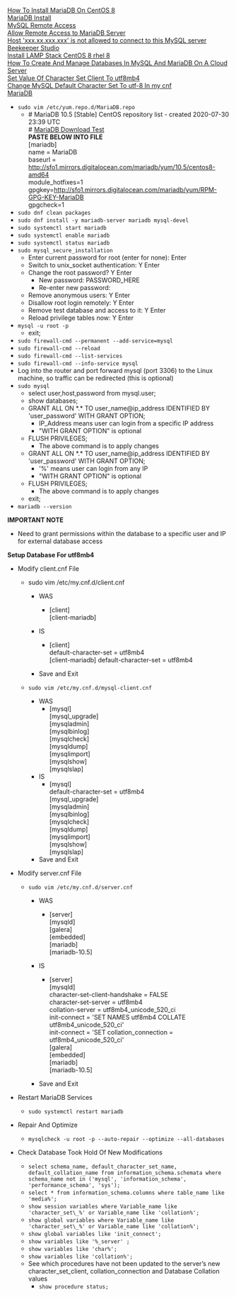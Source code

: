 [How To Install MariaDB On CentOS 8](https://www.linode.com/docs/databases/mariadb/how-to-install-mariadb-on-centos-8/)<br />
[MariaDB Install](https://www.server-world.info/en/note?os=CentOS_8&p=mariadb&f=1)<br />
[MySQL Remote Access](https://linuxize.com/post/mysql-remote-access/)<br />
[Allow Remote Access to MariaDB Server](https://www.mynotepaper.com/allow-remote-access-to-mariadb-server-on-rhel-centos)<br />
[Host 'xxx.xx.xxx.xxx' is not allowed to connect to this MySQL server](https://stackoverflow.com/questions/1559955/host-xxx-xx-xxx-xxx-is-not-allowed-to-connect-to-this-mysql-server)<br />
[Beekeeper Studio](https://www.beekeeperstudio.io/)<br />
[Install LAMP Stack CentOS 8 rhel 8](https://www.linuxbabe.com/redhat/install-lamp-stack-centos-8-rhel-8)<br />
[How To Create And Manage Databases In MySQL And MariaDB On A Cloud Server](https://www.digitalocean.com/community/tutorials/how-to-create-and-manage-databases-in-mysql-and-mariadb-on-a-cloud-server)<br />
[Set Value Of Character Set Client To utf8mb4](https://dba.stackexchange.com/questions/59126/set-value-of-character-set-client-to-utf8mb4)<br />
[Change MySQL Default Character Set To utf-8 In my cnf](https://stackoverflow.com/questions/3513773/change-mysql-default-character-set-to-utf-8-in-my-cnf)<br />
[MariaDB](https://mariadb.org/download/)
* `sudo vim /etc/yum.repo.d/MariaDB.repo`
  * \# MariaDB 10.5 [Stable] CentOS repository list - created 2020-07-30 23:39 UTC<br />
    \# [MariaDB Download Test](https://mariadb.org/download-test/)<br />
    **PASTE BELOW INTO FILE**<br />
    [mariadb]<br />
    name = MariaDB<br />
    baseurl = http://sfo1.mirrors.digitalocean.com/mariadb/yum/10.5/centos8-amd64<br />
    module_hotfixes=1<br />
    gpgkey=http://sfo1.mirrors.digitalocean.com/mariadb/yum/RPM-GPG-KEY-MariaDB<br />
    gpgcheck=1<br />
* `sudo dnf clean packages`
* `sudo dnf install -y mariadb-server mariadb mysql-devel`
* `sudo systemctl start mariadb`
* `sudo systemctl enable mariadb`
* `sudo systemctl status mariadb`
* `sudo mysql_secure_installation`
  * Enter current password for root (enter for none): Enter
  * Switch to unix_socket authentication: Y Enter
  * Change the root password? Y Enter
    * New password: PASSWORD_HERE
    * Re-enter new password:
  * Remove anonymous users: Y Enter
  * Disallow root login remotely: Y Enter
  * Remove test database and access to it: Y Enter
  * Reload privilege tables now: Y Enter
* `mysql -u root -p`
  * exit;
* `sudo firewall-cmd --permanent --add-service=mysql`
* `sudo firewall-cmd --reload`
* `sudo firewall-cmd --list-services`
* `sudo firewall-cmd --info-service mysql`
* Log into the router and port forward mysql (port 3306) to the Linux machine, so traffic can be redirected (this is optional)
* `sudo mysql`
  * select user,host,password from mysql.user;
  * show databases;
  * GRANT ALL ON \*.\* TO user_name@ip_address IDENTIFIED BY 'user_password' WITH GRANT OPTION;
    * IP_Address means user can login from a specific IP address
    * "WITH GRANT OPTION" is optional
  * FLUSH PRIVILEGES;
    * The above command is to apply changes 
  * GRANT ALL ON \*.\* TO user_name@ip_address IDENTIFIED BY 'user_password' WITH GRANT OPTION;
    * '%' means user can login from any IP
    * "WITH GRANT OPTION" is optional
  * FLUSH PRIVILEGES;
    * The above command is to apply changes 
  * exit;
* `mariadb --version`

**IMPORTANT NOTE**
* Need to grant permissions within the database to a specific user and IP for external database access

**Setup Database For utf8mb4**
* Modify client.cnf File
  * sudo vim /etc/my.cnf.d/client.cnf
    * WAS
      * [client]<br />
        [client-mariadb]

    * IS
      * [client]<br />
        default-character-set = utf8mb4<br />
        [client-mariadb]
        default-character-set = utf8mb4
    * Save and Exit

  * `sudo vim /etc/my.cnf.d/mysql-client.cnf`
    * WAS
      * [mysql]<br />
        [mysql_upgrade]<br />
        [mysqladmin]<br />
        [mysqlbinlog]<br />
        [mysqlcheck]<br />
        [mysqldump]<br />
        [mysqlimport]<br />
        [mysqlshow]<br />
        [mysqlslap]<br />
    * IS
      * [mysql]<br />
        default-character-set = utf8mb4<br />
        [mysql_upgrade]<br />
        [mysqladmin]<br />
        [mysqlbinlog]<br />
        [mysqlcheck]<br />
        [mysqldump]<br />
        [mysqlimport]<br />
        [mysqlshow]<br />
        [mysqlslap]<br />
    * Save and Exit

* Modify server.cnf File
  * `sudo vim /etc/my.cnf.d/server.cnf`
    * WAS
      * [server]<br />
        [mysqld]<br />
        [galera]<br />
        [embedded]<br />
        [mariadb]<br />
        [mariadb-10.5]<br />

    * IS
      * [server]<br />
        [mysqld]<br />
        character-set-client-handshake = FALSE<br />
        character-set-server = utf8mb4<br />
        collation-server = utf8mb4_unicode_520_ci<br />
        init-connect = 'SET NAMES utf8mb4 COLLATE utf8mb4_unicode_520_ci'<br />
        init-connect = 'SET collation_connection = utf8mb4_unicode_520_ci'<br />
        [galera]<br />
        [embedded]<br />
        [mariadb]<br />
        [mariadb-10.5]<br />
    * Save and Exit

* Restart MariaDB Services
  * `sudo systemctl restart mariadb`

* Repair And Optimize
  * `mysqlcheck -u root -p --auto-repair --optimize --all-databases`

* Check Database Took Hold Of New Modifications
  * `select schema_name, default_character_set_name, default_collation_name from information_schema.schemata where schema_name not in ('mysql', 'information_schema', 'performance_schema', 'sys');`
  * `select * from information_schema.columns where table_name like 'media%';`
  * `show session variables where Variable_name like 'character_set\_%' or Variable_name like 'collation%';`
  * `show global variables where Variable_name like 'character_set\_%' or Variable_name like 'collation%';`
  * `show global variables like 'init_connect';`
  * `show variables like '%_server' ;`
  * `show variables like 'char%';`
  * `show variables like 'collation%';`
  * See which procedures have not been updated to the server’s new character_set_client, collation_connection and Database Collation values
    * `show procedure status;`
